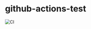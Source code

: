# github-actions-test
![CI](https://github.com/oriaca372m/github-actions-test/workflows/CI/badge.svg)
